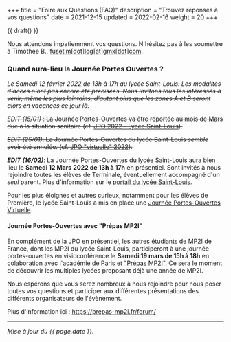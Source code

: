 +++
title = "Foire aux Questions (FAQ)"
description = "Trouvez réponses à vos questions"
date = 2021-12-15
updated = 2022-02-16
weight = 20
+++

{{ draft() }}

Nous attendons impatiemment vos questions. N'hésitez pas à les soumettre à Timothée B., [fusetim[dot]log[at]gmx[dot]com](mailto:fusetim[dot]log[at]gmx[dot]com).

### Quand aura-lieu la Journée Portes Ouvertes ?

*~~Le Samedi 12 février 2022 de 13h à 17h au lycée Saint-Louis. Les modalités d'accès n'ont pas encore été précisées.
Nous invitons tous les intéressés à venir, même les plus lointains, d'autant plus que les zones A et B seront alors en vacances ce jour là.~~*

~~*EDIT (15/01)* : La Journée Portes-Ouvertes va être reportée au mois de Mars due à la situation sanitaire (cf. [JPO 2022 - Lycée Saint-Louis](https://www.ac-paris.fr/serail/jcms/s1_2777956/fr/journee-porte-ouverte)).~~

~~*EDIT (25/01)*: La Journée Portes-Ouvertes du lycée Saint-Louis *semble* avoir été annulée. (cf. [JPO "virtuelle" 2022](https://www.ac-paris.fr/serail/jcms/s2_2571930/fr/portes-ouvertes-virtuelles)).~~

***EDIT (16/02)***: La Journée Portes-Ouvertes du lycée Saint-Louis aura bien lieu le **Samedi 12 Mars 2022 de 13h à 17h** en présentiel. Sont invités à nous rejoindre toutes les élèves de Terminale, éventuellement accompagné d'un *seul* parent. Plus d'information sur le [portail du lycée Saint-Louis](https://www.ac-paris.fr/serail/jcms/s1_2791310/fr/journee-portes-ouvertes-lycee-public-saint-louis).

Pour les plus éloignés et autres curieux, notamment pour les élèves de Première, le lycée Saint-Louis a mis en place une [Journée Portes-Ouvertes Virtuelle](https://www.ac-paris.fr/serail/jcms/s2_2571930/fr/portes-ouvertes-virtuelles).

#### **Journée Portes-Ouvertes avec "Prépas MP2I"**

En complément de la JPO en présentiel, les autres étudiants de MP2I de France, dont les MP2I du lycée Saint-Louis, participeront à une journée portes-ouvertes en visioconférence le **Samedi 19 mars de 15h à 18h** en colaboration avec l'académie de Paris et ["Prépas MP2I"](https://prepas-mp2i.fr). Ce sera le moment de découvrir les multiples lycées proposant déjà une année de MP2I.

Nous espérons que vous serez nombreux à nous rejoindre pour nous poser toutes vos questions et participer aux différentes présentations des différents organisateurs de l'évènement.

Plus d'information ici : https://prepas-mp2i.fr/forum/

* * *

*Mise à jour du {{ page.date }}*.